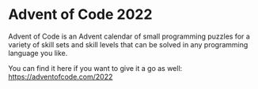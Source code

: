 # Advent of Code 2022

Advent of Code is an Advent calendar of small programming puzzles for a variety of skill sets and skill levels that can be solved in any programming language you like. 

You can find it here if you want to give it a go as well: https://adventofcode.com/2022
